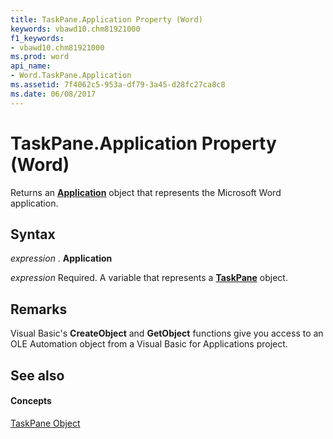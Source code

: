 ```yaml
---
title: TaskPane.Application Property (Word)
keywords: vbawd10.chm81921000
f1_keywords:
- vbawd10.chm81921000
ms.prod: word
api_name:
- Word.TaskPane.Application
ms.assetid: 7f4062c5-953a-df79-3a45-d28fc27ca8c8
ms.date: 06/08/2017
---
```



# TaskPane.Application Property (Word)

Returns an **[Application](application-object-word.md)** object that represents the Microsoft Word application.


## Syntax

 _expression_ . **Application**

 _expression_ Required. A variable that represents a **[TaskPane](taskpane-object-word.md)** object.


## Remarks

Visual Basic's **CreateObject** and **GetObject** functions give you access to an OLE Automation object from a Visual Basic for Applications project.


## See also


#### Concepts


[TaskPane Object](taskpane-object-word.md)

